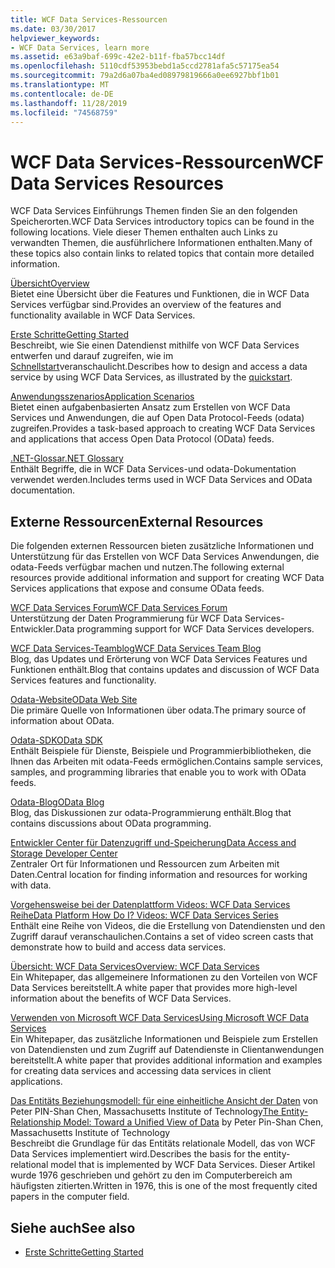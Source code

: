 ```yaml
---
title: WCF Data Services-Ressourcen
ms.date: 03/30/2017
helpviewer_keywords:
- WCF Data Services, learn more
ms.assetid: e63a9baf-699c-42e2-b11f-fba57bcc14df
ms.openlocfilehash: 5110cdf53953bebd1a5ccd2781afa5c57175ea54
ms.sourcegitcommit: 79a2d6a07ba4ed08979819666a0ee6927bbf1b01
ms.translationtype: MT
ms.contentlocale: de-DE
ms.lasthandoff: 11/28/2019
ms.locfileid: "74568759"
---
```

# <a name="wcf-data-services-resources"></a><span data-ttu-id="d9b72-102">WCF Data Services-Ressourcen</span><span class="sxs-lookup"><span data-stu-id="d9b72-102">WCF Data Services Resources</span></span>
<span data-ttu-id="d9b72-103">WCF Data Services Einführungs Themen finden Sie an den folgenden Speicherorten.</span><span class="sxs-lookup"><span data-stu-id="d9b72-103">WCF Data Services introductory topics can be found in the following locations.</span></span> <span data-ttu-id="d9b72-104">Viele dieser Themen enthalten auch Links zu verwandten Themen, die ausführlichere Informationen enthalten.</span><span class="sxs-lookup"><span data-stu-id="d9b72-104">Many of these topics also contain links to related topics that contain more detailed information.</span></span>  
  
 [<span data-ttu-id="d9b72-105">Übersicht</span><span class="sxs-lookup"><span data-stu-id="d9b72-105">Overview</span></span>](wcf-data-services-overview.md)  
 <span data-ttu-id="d9b72-106">Bietet eine Übersicht über die Features und Funktionen, die in WCF Data Services verfügbar sind.</span><span class="sxs-lookup"><span data-stu-id="d9b72-106">Provides an overview of the features and functionality available in WCF Data Services.</span></span>  
  
 [<span data-ttu-id="d9b72-107">Erste Schritte</span><span class="sxs-lookup"><span data-stu-id="d9b72-107">Getting Started</span></span>](../adonet/ef/getting-started.md)  
 <span data-ttu-id="d9b72-108">Beschreibt, wie Sie einen Datendienst mithilfe von WCF Data Services entwerfen und darauf zugreifen, wie im [Schnellstart](quickstart-wcf-data-services.md)veranschaulicht.</span><span class="sxs-lookup"><span data-stu-id="d9b72-108">Describes how to design and access a data service by using WCF Data Services, as illustrated by the [quickstart](quickstart-wcf-data-services.md).</span></span>  
  
 [<span data-ttu-id="d9b72-109">Anwendungsszenarios</span><span class="sxs-lookup"><span data-stu-id="d9b72-109">Application Scenarios</span></span>](application-scenarios-wcf-data-services.md)  
 <span data-ttu-id="d9b72-110">Bietet einen aufgabenbasierten Ansatz zum Erstellen von WCF Data Services und Anwendungen, die auf Open Data Protocol-Feeds (odata) zugreifen.</span><span class="sxs-lookup"><span data-stu-id="d9b72-110">Provides a task-based approach to creating WCF Data Services and applications that access Open Data Protocol (OData) feeds.</span></span>  
  
 [<span data-ttu-id="d9b72-111">.NET-Glossar</span><span class="sxs-lookup"><span data-stu-id="d9b72-111">.NET Glossary</span></span>](../../../standard/glossary.md)  
 <span data-ttu-id="d9b72-112">Enthält Begriffe, die in WCF Data Services-und odata-Dokumentation verwendet werden.</span><span class="sxs-lookup"><span data-stu-id="d9b72-112">Includes terms used in WCF Data Services and OData documentation.</span></span>  
  
## <a name="external-resources"></a><span data-ttu-id="d9b72-113">Externe Ressourcen</span><span class="sxs-lookup"><span data-stu-id="d9b72-113">External Resources</span></span>  
 <span data-ttu-id="d9b72-114">Die folgenden externen Ressourcen bieten zusätzliche Informationen und Unterstützung für das Erstellen von WCF Data Services Anwendungen, die odata-Feeds verfügbar machen und nutzen.</span><span class="sxs-lookup"><span data-stu-id="d9b72-114">The following external resources provide additional information and support for creating WCF Data Services applications that expose and consume OData feeds.</span></span>  
  
 [<span data-ttu-id="d9b72-115">WCF Data Services Forum</span><span class="sxs-lookup"><span data-stu-id="d9b72-115">WCF Data Services Forum</span></span>](https://go.microsoft.com/fwlink/?LinkId=150512)  
 <span data-ttu-id="d9b72-116">Unterstützung der Daten Programmierung für WCF Data Services-Entwickler.</span><span class="sxs-lookup"><span data-stu-id="d9b72-116">Data programming support for WCF Data Services developers.</span></span>  
  
 [<span data-ttu-id="d9b72-117">WCF Data Services-Teamblog</span><span class="sxs-lookup"><span data-stu-id="d9b72-117">WCF Data Services Team Blog</span></span>](https://go.microsoft.com/fwlink/?LinkId=150511)  
 <span data-ttu-id="d9b72-118">Blog, das Updates und Erörterung von WCF Data Services Features und Funktionen enthält.</span><span class="sxs-lookup"><span data-stu-id="d9b72-118">Blog that contains updates and discussion of WCF Data Services features and functionality.</span></span>  
  
 [<span data-ttu-id="d9b72-119">Odata-Website</span><span class="sxs-lookup"><span data-stu-id="d9b72-119">OData Web Site</span></span>](https://go.microsoft.com/fwlink/?LinkID=184554)  
 <span data-ttu-id="d9b72-120">Die primäre Quelle von Informationen über odata.</span><span class="sxs-lookup"><span data-stu-id="d9b72-120">The primary source of information about OData.</span></span>  
  
 [<span data-ttu-id="d9b72-121">Odata-SDK</span><span class="sxs-lookup"><span data-stu-id="d9b72-121">OData SDK</span></span>](https://go.microsoft.com/fwlink/?LinkID=185248)  
 <span data-ttu-id="d9b72-122">Enthält Beispiele für Dienste, Beispiele und Programmierbibliotheken, die Ihnen das Arbeiten mit odata-Feeds ermöglichen.</span><span class="sxs-lookup"><span data-stu-id="d9b72-122">Contains sample services, samples, and programming libraries that enable you to work with OData feeds.</span></span>  
  
 [<span data-ttu-id="d9b72-123">Odata-Blog</span><span class="sxs-lookup"><span data-stu-id="d9b72-123">OData Blog</span></span>](https://go.microsoft.com/fwlink/?LinkId=185868)  
 <span data-ttu-id="d9b72-124">Blog, das Diskussionen zur odata-Programmierung enthält.</span><span class="sxs-lookup"><span data-stu-id="d9b72-124">Blog that contains discussions about OData programming.</span></span>  
  
 [<span data-ttu-id="d9b72-125">Entwickler Center für Datenzugriff und-Speicherung</span><span class="sxs-lookup"><span data-stu-id="d9b72-125">Data Access and Storage Developer Center</span></span>](https://go.microsoft.com/fwlink/?LinkId=91903)  
 <span data-ttu-id="d9b72-126">Zentraler Ort für Informationen und Ressourcen zum Arbeiten mit Daten.</span><span class="sxs-lookup"><span data-stu-id="d9b72-126">Central location for finding information and resources for working with data.</span></span>  
  
 [<span data-ttu-id="d9b72-127">Vorgehensweise bei der Datenplattform Videos: WCF Data Services Reihe</span><span class="sxs-lookup"><span data-stu-id="d9b72-127">Data Platform How Do I? Videos: WCF Data Services Series</span></span>](https://go.microsoft.com/fwlink/?LinkId=124600)  
 <span data-ttu-id="d9b72-128">Enthält eine Reihe von Videos, die die Erstellung von Datendiensten und den Zugriff darauf veranschaulichen.</span><span class="sxs-lookup"><span data-stu-id="d9b72-128">Contains a set of video screen casts that demonstrate how to build and access data services.</span></span>  
  
 [<span data-ttu-id="d9b72-129">Übersicht: WCF Data Services</span><span class="sxs-lookup"><span data-stu-id="d9b72-129">Overview: WCF Data Services</span></span>](https://go.microsoft.com/fwlink/?LinkID=131074)  
 <span data-ttu-id="d9b72-130">Ein Whitepaper, das allgemeinere Informationen zu den Vorteilen von WCF Data Services bereitstellt.</span><span class="sxs-lookup"><span data-stu-id="d9b72-130">A white paper that provides more high-level information about the benefits of WCF Data Services.</span></span>  
  
 [<span data-ttu-id="d9b72-131">Verwenden von Microsoft WCF Data Services</span><span class="sxs-lookup"><span data-stu-id="d9b72-131">Using Microsoft WCF Data Services</span></span>](https://go.microsoft.com/fwlink/?LinkID=131075)  
 <span data-ttu-id="d9b72-132">Ein Whitepaper, das zusätzliche Informationen und Beispiele zum Erstellen von Datendiensten und zum Zugriff auf Datendienste in Clientanwendungen bereitstellt.</span><span class="sxs-lookup"><span data-stu-id="d9b72-132">A white paper that provides additional information and examples for creating data services and accessing data services in client applications.</span></span>  
  
 <span data-ttu-id="d9b72-133">[Das Entitäts Beziehungsmodell: für eine einheitliche Ansicht der Daten](https://go.microsoft.com/fwlink/?LinkId=91909) von Peter PIN-Shan Chen, Massachusetts Institute of Technology</span><span class="sxs-lookup"><span data-stu-id="d9b72-133">[The Entity-Relationship Model: Toward a Unified View of Data](https://go.microsoft.com/fwlink/?LinkId=91909) by Peter Pin-Shan Chen, Massachusetts Institute of Technology</span></span>  
 <span data-ttu-id="d9b72-134">Beschreibt die Grundlage für das Entitäts relationale Modell, das von WCF Data Services implementiert wird.</span><span class="sxs-lookup"><span data-stu-id="d9b72-134">Describes the basis for the entity-relational model that is implemented by WCF Data Services.</span></span> <span data-ttu-id="d9b72-135">Dieser Artikel wurde 1976 geschrieben und gehört zu den im Computerbereich am häufigsten zitierten.</span><span class="sxs-lookup"><span data-stu-id="d9b72-135">Written in 1976, this is one of the most frequently cited papers in the computer field.</span></span>  
  
## <a name="see-also"></a><span data-ttu-id="d9b72-136">Siehe auch</span><span class="sxs-lookup"><span data-stu-id="d9b72-136">See also</span></span>

- [<span data-ttu-id="d9b72-137">Erste Schritte</span><span class="sxs-lookup"><span data-stu-id="d9b72-137">Getting Started</span></span>](getting-started-with-wcf-data-services.md)
